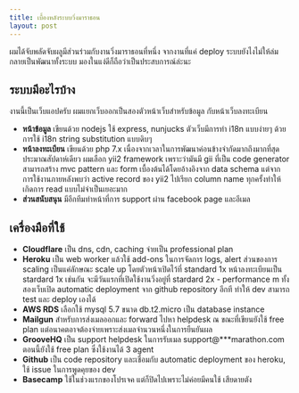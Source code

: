 ```yaml
---
title: เบื้องหลังระบบวิ่งมาราธอน
layout: post
---
```


ผมได้จับพลัดจับผลูมีส่วนร่วมกับงานวิ่งมาราธอนที่หนึ่ง จากงานที่แค่ deploy ระบบยังไงไม่ให้ล่มกลายเป็นพัฒนาทั้งระบบ มองในแง่ดีก็ถือว่าเป็นประสบการณ์ล่ะนะ

## ระบบมีอะไรบ้าง

งานนี้เป็นเว็บแอปครับ ผมแยกเว็บออกเป็นสองตัวหน้าเว็บสำหรับข้อมูล กับหน้าเว็บลงทะเบียน

- **หน้าข้อมูล** เขียนด้วย nodejs ใช้ express, nunjucks ตัวเว็บมีการทำ i18n แบบง่ายๆ ด้วยการใช้ i18n string substitution แบบดิบๆ
- **หน้าลงทะเบียน** เขียนด้วย php 7.x เนื่องจากเวลาในการพัฒนาค่อนข้างจำกัดมากถึงมากที่สุด ประมาณสัปดาห์เดียว ผมเลือก yii2 framework เพราะว่ามันมี gii ที่เป็น code generator สามารถสร้าง mvc pattern และ form เบื้องต้นได้โดยอ้างอิงจาก data schema แต่จากการใช้งานภายหลังพบว่า active record ของ yii2 ไปเรียก column name ทุกครั้งทำให้เกิดการ read แบบไม่จำเป็นเยอะมาก
- **ส่วนสนับสนุน** มีอีกทีมทำหน้าที่การ support ผ่าน facebook page และอีเมล

## เครื่องมือที่ใช้

* **Cloudflare** เป็น dns, cdn, caching จ่ายเป็น professional plan
* **Heroku** เป็น web worker แล้วใช้ add-ons ในการจัดการ logs, alert ส่วนของการ scaling เป็นแค่ลักษณะ scale up โดยตัวหน้าเปิดไว้ที่ standard 1x หน้าลงทะเบียนเป็น stardard 1x เช่นกัน จะมีวันแรกที่เปิดใช้งานวิ่งอยู่ที่ stardard 2x - performance m ทั้งสองเว็บเปิด automatic deployment จาก github repository อีกที ทำให้ dev สามารถ test และ deploy เองได้
* **AWS RDS** เลือกใช้ mysql 5.7 ขนาด db.t2.micro เป็น database instance 
* **Mailgun** สำหรับการส่งเมลออกและ forward ไปหา helpdesk ณ ขณะที่เขียนยังใช้ free plan แต่อนาคตอาจต้องจ่ายเพราะส่งเมลจำนวนหนึ่งในการยืนยันผล
* **GrooveHQ** เป็น support helpdesk ในการรับเมล support@***marathon.com ตอนนี้ยังใช้ free plan ซึ่งใช้งานได้ 3 agent
* **Github** เป็น code repository และเชื่อมกับ automatic deployment ของ heroku, ใช้ issue ในการพูดคุยของ dev
* **Basecamp** ใช้ในช่วงแรกของโปรเจค แต่ก็ปิดไปเพราะไม่ค่อยมีคนใช้ เสียดายตัง

